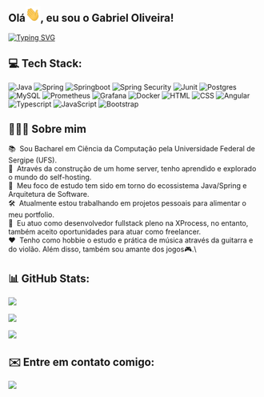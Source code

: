 <h2 align="left">Olá<img src="https://raw.githubusercontent.com/g4bzz/G4bzz/main/Hi.gif" width="30px" height="30px">, eu sou o Gabriel Oliveira!</h2>

[![Typing SVG](https://readme-typing-svg.demolab.com?font=Ubuntu&size=24&duration=4000&pause=750&color=00B0F7&center=false&width=435&lines=Desenvolvedor+Backend;Java+EE+%7C+Spring+%7C+PostgreSQL;Angular+%7C+Typescript+%7C+Bootstrap)](https://git.io/typing-svg)


## 💻 Tech Stack:


![Java](https://img.shields.io/badge/Java-EA4E2C?style=flat-square&logo=java&logoColor=white)
![Spring](https://img.shields.io/badge/Spring-6DB33F?style=flat-square&logo=Spring&logoColor=white)
![Springboot](https://img.shields.io/badge/SpringBoot-6DB33F?style=flat-square&logo=springboot&logoColor=white)
![Spring Security](https://img.shields.io/badge/SpringSecurity-6DB33F?style=flat-square&logo=springsecurity&logoColor=white)
![Junit](https://img.shields.io/badge/JUnit5-25A162?style=flat-square&logo=junit5&logoColor=white)
![Postgres](https://img.shields.io/badge/PostgreSQL-4169E1?style=flat-square&logo=postgresql&logoColor=white)
![MySQL](https://img.shields.io/badge/MySQL-4479A1?style=flat-square&logo=mysql&logoColor=white)
![Prometheus](https://img.shields.io/badge/Prometheus-E6522C?style=flat-square&logo=prometheus&logoColor=white)
![Grafana](https://img.shields.io/badge/Grafana-F46800?style=flat-square&logo=grafana&logoColor=white)
![Docker](https://img.shields.io/badge/Docker-2496ED?style=flat-square&logo=docker&logoColor=white)
![HTML](https://img.shields.io/badge/HTML-E34F26?style=flat-square&logo=html5&logoColor=white)
![CSS](https://img.shields.io/badge/CSS-663399?style=flat-square&logo=css&logoColor=white)
![Angular](https://img.shields.io/badge/Angular-0F0F11?style=flat-square&logo=angular&logoColor=white)
![Typescript](https://img.shields.io/badge/TypeScript-3178C6?style=flat-square&logo=typescript&logoColor=white)
![JavaScript](https://img.shields.io/badge/JavaScript-3776AB?style=flat-square&logo=JavaScript&logoColor=white)
![Bootstrap](https://img.shields.io/badge/Bootstrap-7952B3?style=flat-square&logo=bootstrap&logoColor=white)


## 👨🏻‍💻 Sobre mim
📚 &nbsp;Sou Bacharel em Ciência da Computação pela Universidade Federal de Sergipe (UFS).\
🔭 &nbsp;Através da construção de um home server, tenho aprendido e explorado o mundo do self-hosting.\
🌱 &nbsp;Meu foco de estudo tem sido em torno do ecossistema Java/Spring e Arquitetura de Software.\
🛠️ &nbsp;Atualmente estou trabalhando em projetos pessoais para alimentar o meu portfolio.\
💼 &nbsp;Eu atuo como desenvolvedor fullstack pleno na XProcess, no entanto, também aceito oportunidades para atuar como freelancer.\
❤️ &nbsp;Tenho como hobbie o estudo e prática de música através da guitarra e do violão. Além disso, também sou amante dos jogos🎮.\


## 📊 GitHub Stats:

<p align="center">

![](https://github-readme-stats.vercel.app/api?username=g4bzz&show_icons=true&theme=dark)

</p>

<p align="center">

![](https://github-readme-streak-stats.herokuapp.com/?user=codeoxygen&theme=dark&hide_border=false)<br/>

</p>

<p align="center">

![](https://github-readme-stats.vercel.app/api/top-langs/?username=g4bzz&theme=dark&hide_border=false&include_all_commits=true&count_private=true&layout=compact)

</p>

## ✉️ Entre em contato comigo:

<p>
    <a href="https://www.linkedin.com/in/gabe-cc">
        <img src="https://img.shields.io/badge/linkedin-%230077B5.svg?&style=for-the-badge&logo=linkedin&logoColor=white" height=35>
    </a> 
</p>
